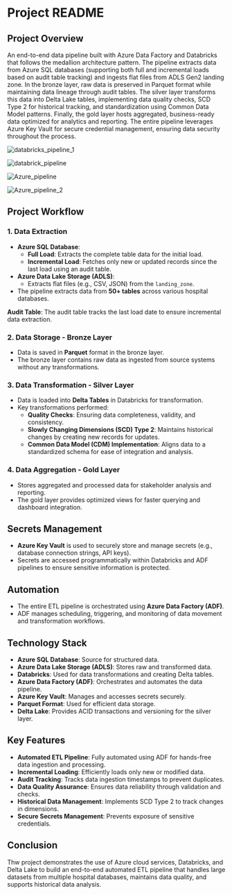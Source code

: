 # Project README

## Project Overview  
An end-to-end data pipeline built with Azure Data Factory and Databricks that follows the medallion architecture pattern. The pipeline extracts data from Azure SQL databases (supporting both full and incremental loads based on audit table tracking) and ingests flat files from ADLS Gen2 landing zone. In the bronze layer, raw data is preserved in Parquet format while maintaining data lineage through audit tables. The silver layer transforms this data into Delta Lake tables, implementing data quality checks, SCD Type 2 for historical tracking, and standardization using Common Data Model patterns. Finally, the gold layer hosts aggregated, business-ready data optimized for analytics and reporting. The entire pipeline leverages Azure Key Vault for secure credential management, ensuring data security throughout the process.


![databricks_pipeline_1](https://github.com/user-attachments/assets/f7c32169-751a-4eaf-a799-c3d2111f6a7b)


![databrick_pipeline](https://github.com/user-attachments/assets/b37cbf93-1e0d-4b18-ac8f-0654f5aba81f)


![Azure_pipeline](https://github.com/user-attachments/assets/0425fdc5-b89c-4085-9176-6058d1f0b161)


![Azure_pipeline_2](https://github.com/user-attachments/assets/2e677e0e-4a83-4174-8bda-c6ddf9d82d45)


## Project Workflow  

### 1. **Data Extraction**  
- **Azure SQL Database**:  
  - **Full Load**: Extracts the complete table data for the initial load.  
  - **Incremental Load**: Fetches only new or updated records since the last load using an audit table.  
- **Azure Data Lake Storage (ADLS)**:  
  - Extracts flat files (e.g., CSV, JSON) from the `landing_zone`.  
- The pipeline extracts data from **50+ tables** across various hospital databases.  

**Audit Table**: The audit table tracks the last load date to ensure incremental data extraction.

### 2. **Data Storage - Bronze Layer**  
- Data is saved in **Parquet** format in the bronze layer.  
- The bronze layer contains raw data as ingested from source systems without any transformations.  

### 3. **Data Transformation - Silver Layer**  
- Data is loaded into **Delta Tables** in Databricks for transformation.  
- Key transformations performed:  
  - **Quality Checks**: Ensuring data completeness, validity, and consistency.  
  - **Slowly Changing Dimensions (SCD) Type 2**: Maintains historical changes by creating new records for updates.  
  - **Common Data Model (CDM) Implementation**: Aligns data to a standardized schema for ease of integration and analysis.  

### 4. **Data Aggregation - Gold Layer**  
- Stores aggregated and processed data for stakeholder analysis and reporting.  
- The gold layer provides optimized views for faster querying and dashboard integration.  

## Secrets Management  
- **Azure Key Vault** is used to securely store and manage secrets (e.g., database connection strings, API keys).  
- Secrets are accessed programmatically within Databricks and ADF pipelines to ensure sensitive information is protected.  

## Automation  
- The entire ETL pipeline is orchestrated using **Azure Data Factory (ADF)**.  
- ADF manages scheduling, triggering, and monitoring of data movement and transformation workflows.  

## Technology Stack  
- **Azure SQL Database**: Source for structured data.  
- **Azure Data Lake Storage (ADLS)**: Stores raw and transformed data.  
- **Databricks**: Used for data transformations and creating Delta tables.  
- **Azure Data Factory (ADF)**: Orchestrates and automates the data pipeline.  
- **Azure Key Vault**: Manages and accesses secrets securely.  
- **Parquet Format**: Used for efficient data storage.  
- **Delta Lake**: Provides ACID transactions and versioning for the silver layer.  

## Key Features  
- **Automated ETL Pipeline**: Fully automated using ADF for hands-free data ingestion and processing.  
- **Incremental Loading**: Efficiently loads only new or modified data.  
- **Audit Tracking**: Tracks data ingestion timestamps to prevent duplicates.  
- **Data Quality Assurance**: Ensures data reliability through validation and checks.  
- **Historical Data Management**: Implements SCD Type 2 to track changes in dimensions.  
- **Secure Secrets Management**: Prevents exposure of sensitive credentials.  

## Conclusion  
Thw project demonstrates the use of Azure cloud services, Databricks, and Delta Lake to build an end-to-end automated ETL pipeline that handles large datasets from multiple hospital databases, maintains data quality, and supports historical data analysis.
